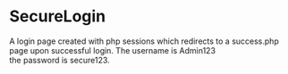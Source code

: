 # SecureLogin
A login page created with php sessions which redirects to a success.php page upon successful login.
The username is Admin123  
the password is secure123.
